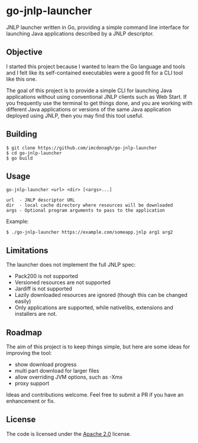 # go-jnlp-launcher
JNLP launcher written in Go, providing a simple command line interface for launching Java applications described by a JNLP descriptor.

## Objective

I started this project because I wanted to learn the Go language and tools and I felt like its self-contained executables were a good fit for a CLI tool like this one.

The goal of this project is to provide a simple CLI for launching Java applications without using conventional JNLP clients such as Web Start. If you frequently use the terminal to get things done, and you are working with different Java applications or versions of the same Java application deployed using JNLP, then you may find this tool useful.

## Building
	$ git clone https://github.com/imcdonagh/go-jnlp-launcher
	$ cd go-jnlp-launcher
	$ go build

## Usage
	go-jnlp-launcher <url> <dir> [<args>...]

	url  - JNLP descriptor URL
	dir  - local cache directory where resources will be downloaded
	args - Optional program arguments to pass to the application

Example:

	$ ./go-jnlp-launcher https://example.com/someapp.jnlp arg1 arg2

## Limitations
The launcher does not implement the full JNLP spec:
- Pack200 is not supported
- Versioned resources are not supported
- Jardiff is not supported
- Lazily downloaded resources are ignored (though this can be changed easily)
- Only applications are supported, while nativelibs, extensions and installers are not.

## Roadmap
The aim of this project is to keep things simple, but here are some ideas for improving the tool:
- show download progress
- multi part download for larger files
- allow overriding JVM options, such as -Xmx
- proxy support

Ideas and contributions welcome. Feel free to submit a PR if you have an enhancement or fix.

## License
The code is licensed under the [Apache 2.0](https://www.apache.org/licenses/LICENSE-2.0) license.
